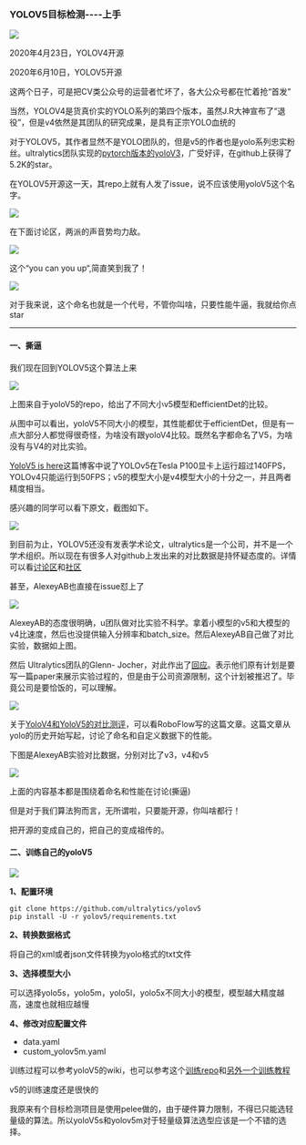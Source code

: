 ### YOLOV5目标检测----上手

![](./1.png)

2020年4月23日，YOLOV4开源

2020年6月10日，YOLOV5开源

这两个日子，可是把CV类公众号的运营者忙坏了，各大公众号都在忙着抢“首发”

当然，YOLOV4是货真价实的YOLO系列的第四个版本，虽然J.R大神宣布了“退役”，但是v4依然是其团队的研究成果，是具有正宗YOLO血统的

对于YOLOV5，其作者显然不是YOLO团队的，但是v5的作者也是yolo系列忠实粉丝。ultralytics团队实现的[pytorch版本的yoloV3](https://github.com/ultralytics/yolov3)，广受好评，在github上获得了5.2K的star。

在YOLOV5开源这一天，其repo上就有人发了issue，说不应该使用yoloV5这个名字。

![](./2.png)

在下面讨论区，两派的声音势均力敌。

![](./3.png)

这个“you can you up“,简直笑到我了！

![](./4.png)

对于我来说，这个命名也就是一个代号，不管你叫啥，只要性能牛逼，我就给你点star

---

#### 一、撕逼

我们现在回到YOLOV5这个算法上来

![](5.jpg)

上图来自于yoloV5的repo，给出了不同大小v5模型和efficientDet的比较。

从图中可以看出，yoloV5不同大小的模型，其性能都优于efficientDet，但是有一点大部分人都觉得很奇怪，为啥没有跟yoloV4比较。既然名字都命名了V5，为啥没有与V4的对比实验。

[YoloV5 is here](https://blog.roboflow.ai/yolov5-is-here/)这篇博客中说了YOLOv5在Tesla P100显卡上运行超过140FPS，YOLOv4只能运行到50FPS；v5的模型大小是v4模型大小的十分之一，并且两者精度相当。

感兴趣的同学可以看下原文，截图如下。

![](./6.jpg)



到目前为止，YOLOV5还没有发表学术论文，ultralytics是一个公司，并不是一个学术组织。所以现在有很多人对github上发出来的对比数据是持怀疑态度的。详情可以看[讨论区](http://github.com/AlexeyAB/darknet/issue/5920)和[社区](https://www.kaggle.com/c/global-wheat-detection/discussion/158371)

甚至，AlexeyAB也直接在issue怼上了

![](./7.jpg)

AlexeyAB的态度很明确，u团队做对比实验不科学。拿着小模型的v5和大模型的v4比速度，然后也没提供输入分辨率和batch_size。然后AlexeyAB自己做了对比实验，数据如上图。

然后 Ultralytics团队的Glenn- Jocher，对此作出了[回应](https://github.com/ultralytics/yolov5/issues/2)。表示他们原有计划是要写一篇paper来展示实验过程的，但是由于公司资源限制，这个计划被推迟了。毕竟公司是要恰饭的，可以理解。

![](./8.jpg)

关于[YoloV4和YoloV5的对比测评]([https://blog.roboflow.ai/yolov4-versus-yolov5/])，可以看RoboFlow写的这篇文章。这篇文章从yolo的历史开始写起，讨论了命名和自定义数据下的性能。

下图是AlexeyAB实验对比数据，分别对比了v3，v4和v5

![](./9.jpeg)

上面的内容基本都是围绕着命名和性能在讨论(撕逼)

但是对于我们算法狗而言，无所谓啦，只要能开源，你叫啥都行！

把开源的变成自己的，把自己的变成祖传的。

#### 二、训练自己的yoloV5

![](10.gif)

**1、配置环境**

```shell
git clone https://github.com/ultralytics/yolov5
pip install -U -r yolov5/requirements.txt
```

**2、转换数据格式**

将自己的xml或者json文件转换为yolo格式的txt文件

**3、选择模型大小**

可以选择yolo5s，yolo5m，yolo5l，yolo5x不同大小的模型，模型越大精度越高，速度也就相应越慢

**4、修改对应配置文件**

- data.yaml
- custom_yolov5m.yaml

训练过程可以参考yoloV5的wiki，也可以参考这个[训练repo](https://github.com/DataXujing/YOLO-v5)和[另外一个训练教程](https://blog.roboflow.ai/yolov5-improvements-and-evaluation/)

v5的训练速度还是很快的



我原来有个目标检测项目是使用pelee做的，由于硬件算力限制，不得已只能选轻量级的算法。所以yoloV5s和yolov5m对于轻量级算法选型应该是一个不错的选择。